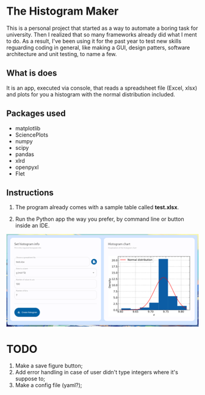 # The Histogram Maker

This is a personal project that started as a way to automate a boring task for
university. Then I realized that so many frameworks already did what I ment to
do. As a result, I've been using it for the past year to test new skills
reguarding coding in general, like making a GUI, design patters, software
architecture and unit testing, to name a few.

## What is does

It is an app, executed via console, that reads a spreadsheet file (Excel,
xlsx) and plots for you a histogram with the normal distribution included.

## Packages used

- matplotlib
- SciencePlots
- numpy
- scipy
- pandas
- xlrd
- openpyxl
- Flet

## Instructions

1. The program already comes with a sample table called **test.xlsx**.

2. Run the Python app the way you prefer, by command line or button inside an
   IDE.

![App screenshot](img/app_screenshot.png)

# TODO

1. Make a save figure button;
2. Add error handling in case of user didn't type integers where it's suppose
   to;
3. Make a config file (yaml?);
